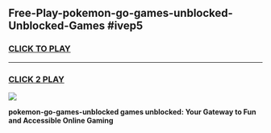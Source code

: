
## Free-Play-pokemon-go-games-unblocked-Unblocked-Games #ivep5
<h3>
<a href="https://news.freeplayer.one?title=pokemon-go-games-unblocked&ref=8M">CLICK TO PLAY</a></h3>
<hr>

<h3>
<a href="https://news.freeplayer.one?title=pokemon-go-games-unblocked&ref=8M">CLICK 2 PLAY</a>
  
</h3>

<a href="https://news.freeplayer.one?title=pokemon-go-games-unblocked&ref=8M"><img src="https://clearcache.store/games.png"></a>


**pokemon-go-games-unblocked games unblocked: Your Gateway to Fun and Accessible Online Gaming**
